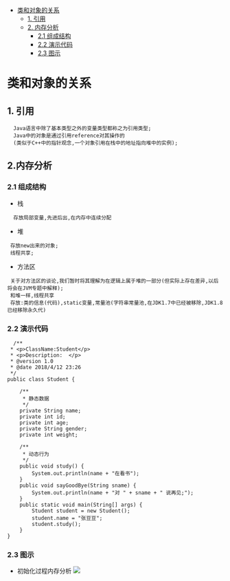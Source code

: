 <!-- GFM-TOC -->
* [类和对象的关系](#类和对象的关系)
    * [1. 引用](#1-引用)
    * [2. 内存分析](#2-内存分析)
      * [2.1 组成结构](#21-组成结构)
      * [2.2 演示代码](#22-演示代码)
      * [2.3 图示](#23-图示)
<!-- GFM-TOC -->

# 类和对象的关系
## 1. 引用
```
  Java语言中除了基本类型之外的变量类型都称之为引用类型;
  Java中的对象是通过引用reference对其操作的
  (类似于C++中的指针观念,一个对象引用在栈中的地址指向堆中的实例);
```
## 2.内存分析
### 2.1 组成结构
 - 栈
```
  存放局部变量,先进后出,在内存中连续分配
```
 - 堆
```
 存放new出来的对象;
 线程共享;
```
 - 方法区
```
 关于对方法区的谈论,我们暂时将其理解为在逻辑上属于堆的一部分(但实际上存在差异,以后将会在JVM专题中解释);
 和堆一样,线程共享
 存放:类的信息(代码),static变量,常量池(字符串常量池,在JDK1.7中已经被移除,JDK1.8已经移除永久代)
```
### 2.2 演示代码
```
  /**
 * <p>ClassName:Student</p>
 * <p>Description:	</p>
 * @version 1.0
 * @date 2018/4/12 23:26
 */
public class Student {

    /**
     * 静态数据
     */
    private String name;
    private int id;
    private int age;
    private String gender;
    private int weight;

    /**
     * 动态行为
     */
    public void study() {
        System.out.println(name + "在看书");
    }
    public void sayGoodBye(String sname) {
        System.out.println(name + "对 " + sname + " 说再见;");
    }
    public static void main(String[] args) {
        Student student = new Student();
        student.name = "张豆豆";
        student.study();
    }
}
```
### 2.3 图示
 - 初始化过程内存分析
 ![](https://github.com/553899811/NewBie-Plan/blob/master/Java%E5%9F%BA%E7%A1%80/Java-%E9%9D%A2%E5%90%91%E5%AF%B9%E8%B1%A1/img/init.png)

